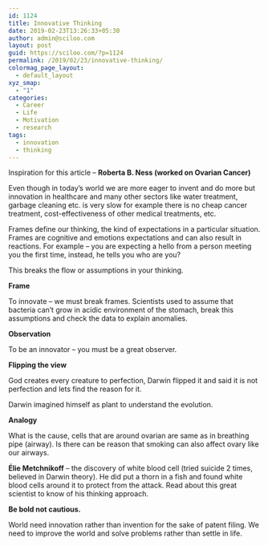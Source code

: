 ```yaml
---
id: 1124
title: Innovative Thinking
date: 2019-02-23T13:26:33+05:30
author: admin@sciloo.com
layout: post
guid: https://sciloo.com/?p=1124
permalink: /2019/02/23/innovative-thinking/
colormag_page_layout:
  - default_layout
xyz_smap:
  - "1"
categories:
  - Career
  - Life
  - Motivation
  - research
tags:
  - innovation
  - thinking
---
```

<g class="gr_ gr\_19 gr-alert gr\_gramm gr\_inline\_cards gr\_run\_anim Grammar only-ins doubleReplace replaceWithoutSep" id="19" data-gr-id="19">Inspiration</g> for this article &#8211; **Roberta B. Ness (worked on Ovarian Cancer)**

Even though in today’s world we are more eager to invent and do more but innovation in healthcare and many other sectors like water treatment, garbage cleaning etc. is very slow for example there is no cheap cancer treatment, <g class="gr_ gr\_105 gr-alert gr\_gramm gr\_inline\_cards gr\_run\_anim Grammar only-ins replaceWithoutSep" id="105" data-gr-id="105">cost-effectiveness</g> of other medical treatments, etc.  


Frames define our thinking, the kind of expectations in a particular situation. Frames are cognitive and emotions expectations and can also result in reactions. For example &#8211; you are expecting a hello from a person meeting you the first time, instead, he tells you who are you?

This breaks the flow or assumptions in your thinking.

**Frame**

<p style="text-align:left">
  To innovate &#8211; we must break frames. Scientists used to assume that bacteria can’t grow in acidic environment of the stomach, break this assumptions and check the data to explain anomalies.
</p>

**Observation**

To be an innovator &#8211; you must be a great observer.

**Flipping the view**

God creates every creature to perfection, Darwin flipped it and said it is not <g class="gr_ gr\_29 gr-alert gr\_spell gr\_inline\_cards gr\_run\_anim ContextualSpelling" id="29" data-gr-id="29">perfection</g> and <g class="gr_ gr\_40 gr-alert gr\_spell gr\_inline\_cards gr\_run\_anim ContextualSpelling multiReplace" id="40" data-gr-id="40">lets</g> find the reason for it. 

Darwin imagined himself as plant to understand the evolution.

**Analogy**

What is the cause, cells that are around ovarian are same as in breathing pipe (airway<g class="gr_ gr\_10 gr-alert gr\_gramm gr\_inline\_cards gr\_disable\_anim_appear Punctuation multiReplace" id="10" data-gr-id="10">).</g> Is there can be <g class="gr_ gr\_31 gr-alert gr\_gramm gr\_inline\_cards gr\_run\_anim Grammar only-ins doubleReplace replaceWithoutSep" id="31" data-gr-id="31">reason</g> that smoking can also affect ovary like our airways.

**Élie Metchnikoff** &#8211; the discovery of white blood cell (tried suicide 2 times, believed in Darwin theory). He did put a thorn in a fish and found white blood cells around it to protect from the attack. Read about this great scientist to know of his thinking approach.  


**Be bold not cautious.** 

World need innovation rather than invention for the sake of patent filing. We need to improve the world and solve problems rather than settle in life.